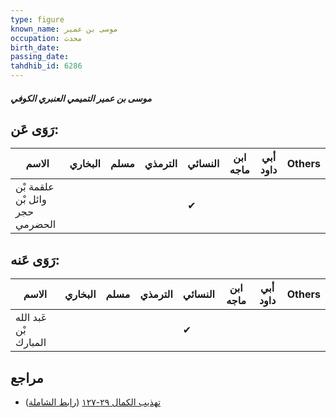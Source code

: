 ```yaml
---
type: figure
known_name: موسى بن عمير
occupation: محدث
birth_date:
passing_date:
tahdhib_id: 6286
---
```

##### موسى بن عمير التميمي العنبري الكوفي

## رَوَى عَن:
| الاسم                          | البخاري | مسلم | الترمذي | النسائي | ابن ماجه | أبي داود | Others |
| ------------------------------ | ------- | ---- | ------- | ------- | -------- | -------- | ------ |
| علقمة بْن وائل بْن حجر الحضرمي |         |      |         | ✔       |          |          |        |
## رَوَى عَنه:
| الاسم                 | البخاري | مسلم | الترمذي | النسائي | ابن ماجه | أبي داود | Others |
| --------------------- | ------- | ---- | ------- | ------- | -------- | -------- | ------ |
| عَبد الله بْن المبارك |         |      |         | ✔       |          |          |        |
## مراجع
- [تهذيب الكمال ٢٩-١٢٧](obsidian://open?vault=Tahdhib-al-Kamal&file=Figures/٦٢٨٦-موسى%20بن%20عمير%20التميمي%20العنبري%20الكوفي) ([رابط الشاملة](https://shamela.ws/book/3722/15698))